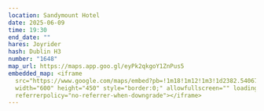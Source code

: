 ```yaml
---
location: Sandymount Hotel
date: 2025-06-09
time: 19:30
end_date: ""
hares: Joyrider
hash: Dublin H3
number: "1648"
map_url: https://maps.app.goo.gl/eyPk2qkgoY1ZnPus5
embedded_map: <iframe
  src="https://www.google.com/maps/embed?pb=!1m18!1m12!1m3!1d2382.540674777835!2d-6.226969923362384!3d53.33357707567901!2m3!1f0!2f0!3f0!3m2!1i1024!2i768!4f13.1!3m3!1m2!1s0x48670d5a3b3eb43b%3A0x568523ef1be84c92!2sThe%20Sandymount%20Hotel!5e0!3m2!1sen!2sie!4v1747429607382!5m2!1sen!2sie"
  width="600" height="450" style="border:0;" allowfullscreen="" loading="lazy"
  referrerpolicy="no-referrer-when-downgrade"></iframe>
---
```

